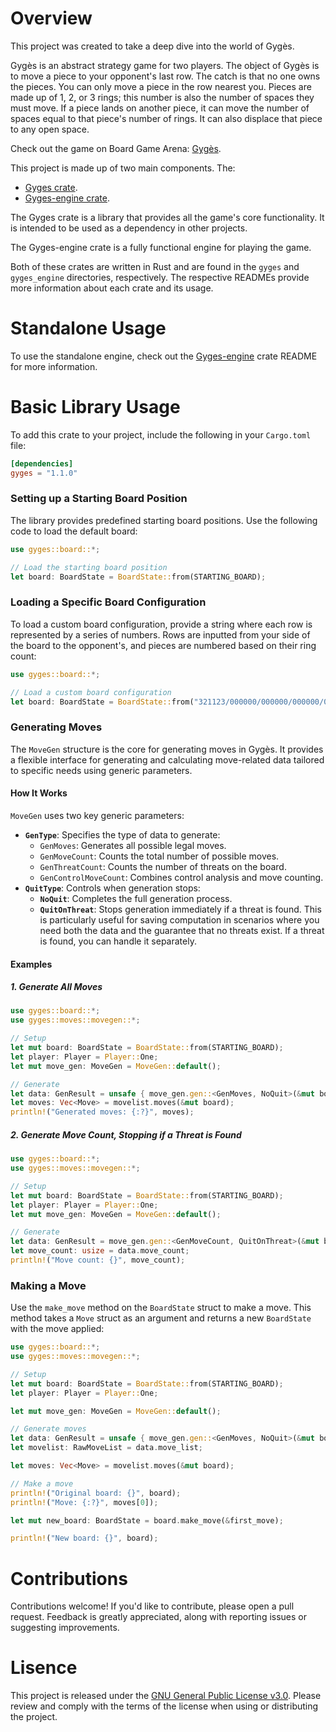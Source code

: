# Overview 
This project was created to take a deep dive into the world of Gygès.

Gygès is an abstract strategy game for two players. The object of Gygès is to move a piece to your opponent's last row. The catch is that no one owns the pieces. You can only move a piece in the row nearest you. Pieces are made up of 1, 2, or 3 rings; this number is also the number of spaces they must move. If a piece lands on another piece, it can move the number of spaces equal to that piece's number of rings. It can also displace that piece to any open space. 

Check out the game on Board Game Arena: [Gygès](https://boardgamearena.com/gamepanel?game=gyges). 

This project is made up of two main components.
The:
- [Gyges crate](https://github.com/Beck-Bjella/Gyges/tree/main/gyges). 
- [Gyges-engine crate](https://github.com/Beck-Bjella/Gyges/tree/main/gyges_engine).

The Gyges crate is a library that provides all the game's core functionality. It is intended to be used as a dependency in other projects.

The Gyges-engine crate is a fully functional engine for playing the game.

Both of these crates are written in Rust and are found in the `gyges` and `gyges_engine` directories, respectively. The respective READMEs provide more information about each crate and its usage.

# Standalone Usage
To use the standalone engine, check out the [Gyges-engine](https://github.com/Beck-Bjella/Gyges/tree/main/gyges_engine) crate README for more information.

# Basic Library Usage
To add this crate to your project, include the following in your `Cargo.toml` file:

```toml
[dependencies]
gyges = "1.1.0"
```

### Setting up a Starting Board Position

The library provides predefined starting board positions. Use the following code to load the default board:

```rust
use gyges::board::*;

// Load the starting board position
let board: BoardState = BoardState::from(STARTING_BOARD);
```

### Loading a Specific Board Configuration

To load a custom board configuration, provide a string where each row is represented by a series of numbers. Rows are inputted from your side of the board to the opponent's, and pieces are numbered based on their ring count:

```rust
use gyges::board::*;

// Load a custom board configuration
let board: BoardState = BoardState::from("321123/000000/000000/000000/000000/321123");
```

### Generating Moves

The `MoveGen` structure is the core for generating moves in Gygès. It provides a flexible interface for generating and calculating move-related data tailored to specific needs using generic parameters.

#### How It Works

`MoveGen` uses two key generic parameters:

- **`GenType`**: Specifies the type of data to generate:
  - `GenMoves`: Generates all possible legal moves.
  - `GenMoveCount`: Counts the total number of possible moves.
  - `GenThreatCount`: Counts the number of threats on the board.
  - `GenControlMoveCount`: Combines control analysis and move counting.
- **`QuitType`**: Controls when generation stops:
  - **`NoQuit`**: Completes the full generation process.
  - **`QuitOnThreat`**: Stops generation immediately if a threat is found. This is particularly useful for saving computation in scenarios where you need both the data and the guarantee that no threats exist. If a threat is found, you can handle it separately.

#### Examples

##### 1. Generate All Moves

```rust
use gyges::board::*;
use gyges::moves::movegen::*;

// Setup
let mut board: BoardState = BoardState::from(STARTING_BOARD);
let player: Player = Player::One;
let mut move_gen: MoveGen = MoveGen::default();

// Generate
let data: GenResult = unsafe { move_gen.gen::<GenMoves, NoQuit>(&mut board, player) };
let moves: Vec<Move> = movelist.moves(&mut board);
println!("Generated moves: {:?}", moves);
```

##### 2. Generate Move Count, Stopping if a Threat is Found

```rust
use gyges::board::*;
use gyges::moves::movegen::*;

// Setup
let mut board: BoardState = BoardState::from(STARTING_BOARD);
let player: Player = Player::One;
let mut move_gen: MoveGen = MoveGen::default();

// Generate
let data: GenResult = move_gen.gen::<GenMoveCount, QuitOnThreat>(&mut board, player);
let move_count: usize = data.move_count;
println!("Move count: {}", move_count);
```

### Making a Move

Use the `make_move` method on the `BoardState` struct to make a move. This method takes a `Move` struct as an argument and returns a new `BoardState` with the move applied:

```rust
use gyges::board::*;
use gyges::moves::movegen::*;

// Setup
let mut board: BoardState = BoardState::from(STARTING_BOARD);
let player: Player = Player::One;

let mut move_gen: MoveGen = MoveGen::default();

// Generate moves
let data: GenResult = unsafe { move_gen.gen::<GenMoves, NoQuit>(&mut board, player) };
let movelist: RawMoveList = data.move_list;

let moves: Vec<Move> = movelist.moves(&mut board);

// Make a move
println!("Original board: {}", board);
println!("Move: {:?}", moves[0]);

let mut new_board: BoardState = board.make_move(&first_move);

println!("New board: {}", board);
```

# Contributions 
Contributions welcome! If you'd like to contribute, please open a pull request. Feedback is greatly appreciated, along with reporting issues or suggesting improvements.

# Lisence
This project is released under the [GNU General Public License v3.0](https://github.com/Beck-Bjella/Gyges/blob/main/LICENSE). Please review and comply with the terms of the license when using or distributing the project.
